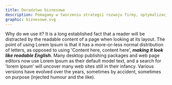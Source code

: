 ```yaml
---
title: Doradztwo biznesowe
description: Pomagamy w tworzeniu strategii rozwoju firmy, optymalizacji procesów, analizie finansowej oraz podejmowaniu kluczowych decyzji. Wspieramy przedsiębiorców na każdym etapie działalności.
graphic: biznesowe.svg
---
```


Why do we use it?
It is a long established fact that a reader will be distracted by the readable content of a page when looking at its layout. The point of using Lorem Ipsum is that it has a more-or-less normal distribution of letters, as opposed to using 'Content here, content here', ***making it look like readable English.*** Many desktop publishing packages and web page editors now use Lorem Ipsum as their default model text, and a search for 'lorem ipsum' will uncover many web sites still in their infancy. Various versions have evolved over the years, sometimes by accident, sometimes on purpose (injected humour and the like).